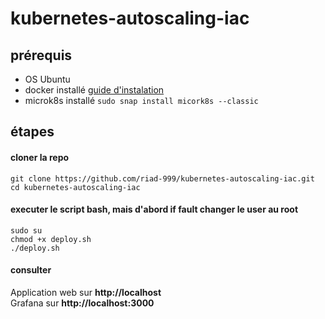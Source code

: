 # kubernetes-autoscaling-iac
## prérequis 
- OS Ubuntu
- docker installé <a href="https://docs.docker.com/engine/install/ubuntu/" target="_blank">guide d'instalation</a>
- microk8s installé `sudo snap install micork8s --classic`
## étapes 
#### cloner la repo 
`git clone https://github.com/riad-999/kubernetes-autoscaling-iac.git` </br>
`cd kubernetes-autoscaling-iac`
#### executer le script bash, mais d'abord if fault changer le user au root
`sudo su` </br>
`chmod +x deploy.sh` </br>
`./deploy.sh` 
#### consulter 
Application web sur <b>http://localhost</b> </br>
Grafana sur <b>http://localhost:3000</b>
